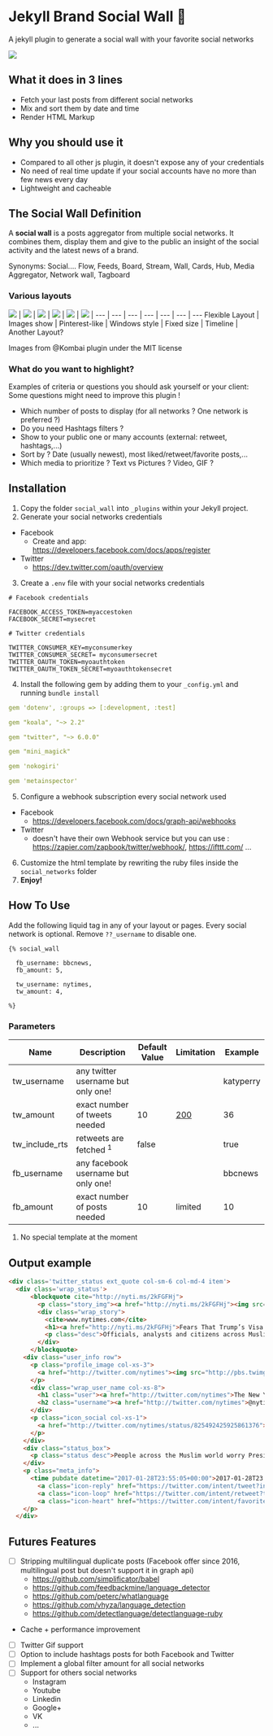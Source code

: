 # Jekyll Brand Social Wall :barber:
A jekyll plugin to generate a social wall with your favorite social networks

![](img_readme/render_example.png)

## What it does in 3 lines
 * Fetch your last posts from different social networks
 * Mix and sort them by date and time
 * Render HTML Markup

## Why you should use it
 * Compared to all other js plugin, it doesn't expose any of your credentials
 * No need of real time update if your social accounts have no more than few news every day
 * Lightweight and cacheable

## The Social Wall Definition

A **social wall** is a posts aggregator from multiple social networks. It combines them, display them and give to the public an insight of the social activity and the latest news of a brand.

Synonyms: Social.... Flow, Feeds, Board, Stream, Wall, Cards, Hub, Media Aggregator, Network wall, Tagboard

### Various layouts

[![](img_readme/social_wall-1c968.png)](https://github.com/kombai/freewall)  | [![](img_readme/social_wall-87882.png)](https://github.com/kombai/freewall)  | [![](img_readme/social_wall-2780a.png)](https://github.com/kombai/freewall)  |  [![](img_readme/social_wall-4a303.png)](https://github.com/kombai/freewall) | ![](img_readme/social_wall-square.png) | ![](img_readme/social_wall-timeline.png) |
 --- | --- | --- | --- | --- | --- | ---
 Flexible Layout | Images show | Pinterest-like | Windows style | Fixed size |  Timeline | Another Layout?

Images from @Kombai plugin under the MIT license

### What do you want to highlight?
Examples of criteria or questions you should ask yourself or your client:
Some questions might need to improve this plugin !

 - Which number of posts to display (for all networks ? One network is preferred ?)
 - Do you need Hashtags filters ?
 - Show to your public one or many accounts (external: retweet, hashtags,...)
 - Sort by ? Date (usually newest), most liked/retweet/favorite posts,...
 - Which media to prioritize ? Text vs Pictures ? Video, GIF ?

## Installation

1. Copy the folder `social_wall`  into `_plugins`  within your Jekyll project.
2. Generate your social networks credentials
 - Facebook
    - Create and app: https://developers.facebook.com/docs/apps/register
 - Twitter
    - https://dev.twitter.com/oauth/overview
3. Create a `.env` file with your social networks credentials

  ```
  # Facebook credentials

  FACEBOOK_ACCESS_TOKEN=myaccestoken
  FACEBOOK_SECRET=mysecret

  # Twitter credentials

  TWITTER_CONSUMER_KEY=myconsumerkey
  TWITTER_CONSUMER_SECRET= myconsumersecret
  TWITTER_OAUTH_TOKEN=myoauthtoken
  TWITTER_OAUTH_TOKEN_SECRET=myoauthtokensecret
  ```
4. Install the following gem by adding them to your `_config.yml` and running `bundle install`

  ```yaml
  gem 'dotenv', :groups => [:development, :test]

  gem "koala", "~> 2.2"

  gem "twitter", "~> 6.0.0"

  gem "mini_magick"

  gem 'nokogiri'

  gem 'metainspector'
  ```
5. Configure a webhook subscription every social network used
 - Facebook
    - https://developers.facebook.com/docs/graph-api/webhooks
 - Twitter
    - doesn't have their own Webhook service but you can use : https://zapier.com/zapbook/twitter/webhook/, https://ifttt.com/ ...
6. Customize the html template by rewriting the ruby files inside the `social_networks` folder
7. **Enjoy!**

## How To Use
Add the following liquid tag in any of your layout or pages. Every social network is optional. Remove `??_username` to disable one.

```liquid
{% social_wall

  fb_username: bbcnews,
  fb_amount: 5,

  tw_username: nytimes,
  tw_amount: 4,

%}
```

### Parameters

Name| Description|Default Value| Limitation | Example
----|----|----|----|----
tw_username| any twitter username but only one! |  | | katyperry
tw_amount| exact number of tweets needed| 10 | [200](https://dev.twitter.com/rest/reference/get/statuses/user_timeline#parameters) | 36
tw_include_rts| retweets are fetched <sup>1</sup> | false | | true
fb_username| any facebook username but only one! | | | bbcnews
fb_amount| exact number of posts needed| 10 | limited | 10

1. No special template at the moment

## Output example

```html
<div class='twitter_status ext_quote col-sm-6 col-md-4 item'>
  <div class='wrap_status'>
      <blockquote cite="http://nyti.ms/2kFGFHj">
        <p class="story_img"><a href="http://nyti.ms/2kFGFHj"><img src="https://static01.nyt.com/images/2017/01/28/world/28muslim/28muslim-facebookJumbo.jpg"></a></p>
        <div class="wrap_story">
          <cite>www.nytimes.com</cite>
          <h1><a href="http://nyti.ms/2kFGFHj">Fears That Trump’s Visa Ban Betrays Friends and Bolsters Enemies - The New York Times</a></h1>
          <p class="desc">Officials, analysts and citizens across Muslim-majority countries said the order was a sign that President Trump sees Islam itself as the problem.</p>
        </div>
      </blockquote>
    <div class="user_info row">
      <p class="profile_image col-xs-3">
        <a href="http://twitter.com/nytimes"><img src="http://pbs.twimg.com/profile_images/758384037589348352/KB3RFwFm.jpg" /></a>
      </p>
      <div class="wrap_user_name col-xs-8">
        <h1 class="user"><a href="http://twitter.com/nytimes">The New York Times</a></h1>
        <h2 class="username"><a href="http://twitter.com/nytimes">@nytimes</a></h2>
      </div>
      <p class="icon_social col-xs-1">
        <a href="http://twitter.com/nytimes/status/825492425925861376"><span class="icon-twitter"></span></a>
      </p>
    </div>
    <div class="status_box">
      <p class="status desc">People across the Muslim world worry President Trump's executive order is a sign that he sees Islam as the problem </p>
    </div>
    <p class="meta_info">
      <time pubdate datetime="2017-01-28T23:55:05+00:00">2017-01-28T23:55:05+00:00</time>
        <a class="icon-reply" href="https://twitter.com/intent/tweet?in_reply_to=825492425925861376" ></a>
        <a class="icon-loop" href="https://twitter.com/intent/retweet?tweet_id=825492425925861376" ></a>
        <a class="icon-heart" href="https://twitter.com/intent/favorite?tweet_id=#825492425925861376" ></a>
    </p>
  </div>
```

## Futures Features
- [ ] Stripping multilingual duplicate posts (Facebook offer since 2016, multilingual post but doesn't support it in graph api)
   - https://github.com/simplificator/babel
   - https://github.com/feedbackmine/language_detector
   - https://github.com/peterc/whatlanguage
   - https://github.com/vhyza/language_detection
   - https://github.com/detectlanguage/detectlanguage-ruby
- Cache + performance improvement
- [ ] Twitter Gif support
- [ ] Option to include hashtags posts for both Facebook and Twitter
- [ ] Implement a global filter amount for all social networks
- [ ] Support for others social networks
  - Instagram
  - Youtube
  - Linkedin
  - Google+
  - VK
  - ...
